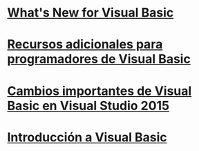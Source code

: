 # [What's New for Visual Basic](whats-new.md)
# [Recursos adicionales para programadores de Visual Basic](additional-resources.md)
# [Cambios importantes de Visual Basic en Visual Studio 2015](breaking-changes-in-visual-studio-2015.md)
# [Introducción a Visual Basic](index.md)
